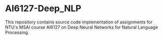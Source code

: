# AI6127-Deep_NLP
This repository contains source code implementation of assignments for NTU's MSAI course AI6127 on Deep Neural Networks for Natural Language Processing.

